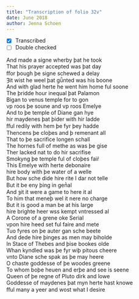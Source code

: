 ```yaml
---
title: "Transcription of folio 32v"
date: June 2018
author: Jenna Schoen
---
```

- [X] Transcribed
- [ ] Double checked

And made a signe wherby þat he took  
That his prayer accepted was þat day  
ﬀor þough þe signe schewed a delay  
Ȝit wist he weel þat gǖnted was his boone  
And with glad herte he went him home ful soone  
The þridde hour inequal þat Palamon  
Bigan to venus temple for to gon  
vp roos þe soune and vp roos Emelye  
And to þe temple of Diane gan hye  
hir maydenes þat þider with hir ladde  
ﬀul redily with hem þe fyr þey hadde  
Thencens þe cloþes and þ remenant all  
That to þe sacrifice longen schall  
The hornes full of methe as was þe gise  
Ther lacked nat to do hir sacrifise  
Smokyng þe temple ful of cloþes fair̉  
This Emelye with herte debonaire  
hire body with þe water of a welle  
But how sche dide hire rite I dar not telle  
But it be eny þing in gen̔al  
And ȝit it were a game to here it al  
To him that meneþ wel it nere no charge  
But it is good a man be at his large  
hire brighte heer wss kempt vntressed al  
A Corone of a grene oke Serial  
vpon hire heed set ful faire and mete  
Tuo fyres on þe auter gan sche beete  
And dede hire þinges as men may biholde  
In Stace of Thebes and þise bookes olde  
Whan kyndled was þe fyr wiþ pitous cheere  
vnto Diane sche spak as þe may heere  
O chaste goddesse of þe woodes greene  
To whom boþe heuen and erþe and see is seene  
Queen of þe regne of Pluto dirk and lowe  
Goddesse of maydenes þat myn herte hast knowe  
ﬀul many a yeer and wost what I desire  
